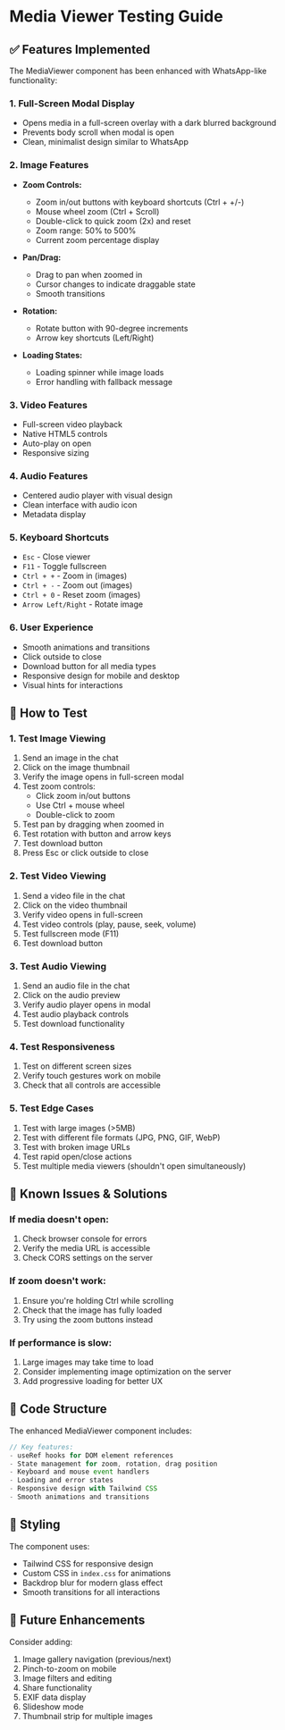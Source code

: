 # Media Viewer Testing Guide

## ✅ Features Implemented

The MediaViewer component has been enhanced with WhatsApp-like functionality:

### 1. **Full-Screen Modal Display**
- Opens media in a full-screen overlay with a dark blurred background
- Prevents body scroll when modal is open
- Clean, minimalist design similar to WhatsApp

### 2. **Image Features**
- **Zoom Controls:**
  - Zoom in/out buttons with keyboard shortcuts (Ctrl + +/-)
  - Mouse wheel zoom (Ctrl + Scroll)
  - Double-click to quick zoom (2x) and reset
  - Zoom range: 50% to 500%
  - Current zoom percentage display

- **Pan/Drag:**
  - Drag to pan when zoomed in
  - Cursor changes to indicate draggable state
  - Smooth transitions

- **Rotation:**
  - Rotate button with 90-degree increments
  - Arrow key shortcuts (Left/Right)

- **Loading States:**
  - Loading spinner while image loads
  - Error handling with fallback message

### 3. **Video Features**
- Full-screen video playback
- Native HTML5 controls
- Auto-play on open
- Responsive sizing

### 4. **Audio Features**
- Centered audio player with visual design
- Clean interface with audio icon
- Metadata display

### 5. **Keyboard Shortcuts**
- `Esc` - Close viewer
- `F11` - Toggle fullscreen
- `Ctrl + +` - Zoom in (images)
- `Ctrl + -` - Zoom out (images)
- `Ctrl + 0` - Reset zoom (images)
- `Arrow Left/Right` - Rotate image

### 6. **User Experience**
- Smooth animations and transitions
- Click outside to close
- Download button for all media types
- Responsive design for mobile and desktop
- Visual hints for interactions

## 🧪 How to Test

### 1. **Test Image Viewing**
1. Send an image in the chat
2. Click on the image thumbnail
3. Verify the image opens in full-screen modal
4. Test zoom controls:
   - Click zoom in/out buttons
   - Use Ctrl + mouse wheel
   - Double-click to zoom
5. Test pan by dragging when zoomed in
6. Test rotation with button and arrow keys
7. Test download button
8. Press Esc or click outside to close

### 2. **Test Video Viewing**
1. Send a video file in the chat
2. Click on the video thumbnail
3. Verify video opens in full-screen
4. Test video controls (play, pause, seek, volume)
5. Test fullscreen mode (F11)
6. Test download button

### 3. **Test Audio Viewing**
1. Send an audio file in the chat
2. Click on the audio preview
3. Verify audio player opens in modal
4. Test audio playback controls
5. Test download functionality

### 4. **Test Responsiveness**
1. Test on different screen sizes
2. Verify touch gestures work on mobile
3. Check that all controls are accessible

### 5. **Test Edge Cases**
1. Test with large images (>5MB)
2. Test with different file formats (JPG, PNG, GIF, WebP)
3. Test with broken image URLs
4. Test rapid open/close actions
5. Test multiple media viewers (shouldn't open simultaneously)

## 🐛 Known Issues & Solutions

### If media doesn't open:
1. Check browser console for errors
2. Verify the media URL is accessible
3. Check CORS settings on the server

### If zoom doesn't work:
1. Ensure you're holding Ctrl while scrolling
2. Check that the image has fully loaded
3. Try using the zoom buttons instead

### If performance is slow:
1. Large images may take time to load
2. Consider implementing image optimization on the server
3. Add progressive loading for better UX

## 📝 Code Structure

The enhanced MediaViewer component includes:

```typescript
// Key features:
- useRef hooks for DOM element references
- State management for zoom, rotation, drag position
- Keyboard and mouse event handlers
- Loading and error states
- Responsive design with Tailwind CSS
- Smooth animations and transitions
```

## 🎨 Styling

The component uses:
- Tailwind CSS for responsive design
- Custom CSS in `index.css` for animations
- Backdrop blur for modern glass effect
- Smooth transitions for all interactions

## 🚀 Future Enhancements

Consider adding:
1. Image gallery navigation (previous/next)
2. Pinch-to-zoom on mobile
3. Image filters and editing
4. Share functionality
5. EXIF data display
6. Slideshow mode
7. Thumbnail strip for multiple images
